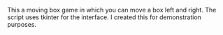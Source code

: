 This a moving box game in which you can move a box left and right. The script uses tkinter for the interface. I created this for demonstration purposes.
